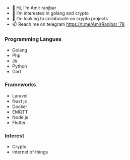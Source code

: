 - 👋 Hi, I’m Amir ranjbar
- 👀 I’m interested in golang and crypto
- 💞️ I’m looking to collaborate on crypto projects 
- 📫 Reach me on telegram https://t.me/AmirRanjbar_78

### Programming Langues 
- Golang 
- Php
- Js 
- Python
- Dart 

### Frameworks 
- Laravel 
- Nuxt js 
- Docker
- EMQTT
- Node js 
- Flutter

### Interest 
- Crypto
- Internet of things

<!---
Amirilidan78/Amirilidan78 is a ✨ special ✨ repository because its `README.md` (this file) appears on your GitHub profile.
You can click the Preview link to take a look at your changes.
--->
